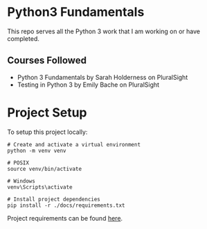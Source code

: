 # Python3 Fundamentals

This repo serves all the Python 3 work that I am working on or have completed.

## Courses Followed
- Python 3 Fundamentals by Sarah Holderness on PluralSight
- Testing in Python 3 by Emily Bache on PluralSight


# Project Setup

To setup this project locally:
```
# Create and activate a virtual environment
python -m venv venv

# POSIX
source venv/bin/activate

# Windows
venv\Scripts\activate

# Install project dependencies
pip install -r ./docs/requirements.txt

```

Project requirements can be found [here](./docs/requirements.txt).